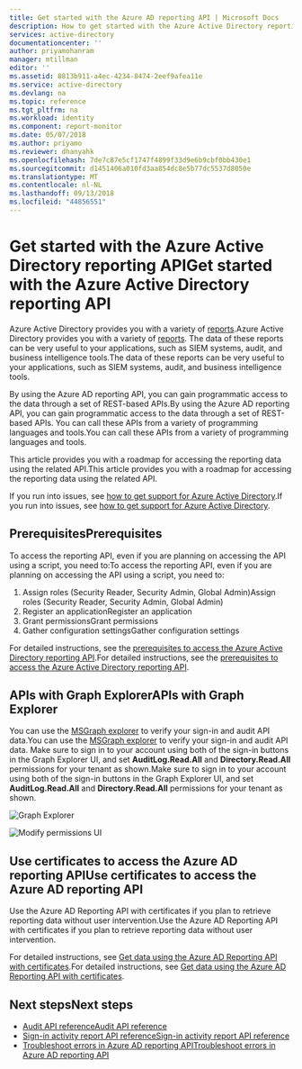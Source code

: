 ```yaml
---
title: Get started with the Azure AD reporting API | Microsoft Docs
description: How to get started with the Azure Active Directory reporting API
services: active-directory
documentationcenter: ''
author: priyamohanram
manager: mtillman
editor: ''
ms.assetid: 8813b911-a4ec-4234-8474-2eef9afea11e
ms.service: active-directory
ms.devlang: na
ms.topic: reference
ms.tgt_pltfrm: na
ms.workload: identity
ms.component: report-monitor
ms.date: 05/07/2018
ms.author: priyamo
ms.reviewer: dhanyahk
ms.openlocfilehash: 7de7c87e5cf1747f4899f33d9e6b9cbf0bb430e1
ms.sourcegitcommit: d1451406a010fd3aa854dc8e5b77dc5537d8050e
ms.translationtype: MT
ms.contentlocale: nl-NL
ms.lasthandoff: 09/13/2018
ms.locfileid: "44856551"
---
```

# <a name="get-started-with-the-azure-active-directory-reporting-api"></a><span data-ttu-id="50a64-103">Get started with the Azure Active Directory reporting API</span><span class="sxs-lookup"><span data-stu-id="50a64-103">Get started with the Azure Active Directory reporting API</span></span>

<span data-ttu-id="50a64-104">Azure Active Directory provides you with a variety of [reports](overview-reports.md).</span><span class="sxs-lookup"><span data-stu-id="50a64-104">Azure Active Directory provides you with a variety of [reports](overview-reports.md).</span></span> <span data-ttu-id="50a64-105">The data of these reports can be very useful to your applications, such as SIEM systems, audit, and business intelligence tools.</span><span class="sxs-lookup"><span data-stu-id="50a64-105">The data of these reports can be very useful to your applications, such as SIEM systems, audit, and business intelligence tools.</span></span> 

<span data-ttu-id="50a64-106">By using the Azure AD reporting API, you can gain programmatic access to the data through a set of REST-based APIs.</span><span class="sxs-lookup"><span data-stu-id="50a64-106">By using the Azure AD reporting API, you can gain programmatic access to the data through a set of REST-based APIs.</span></span> <span data-ttu-id="50a64-107">You can call these APIs from a variety of programming languages and tools.</span><span class="sxs-lookup"><span data-stu-id="50a64-107">You can call these APIs from a variety of programming languages and tools.</span></span>

<span data-ttu-id="50a64-108">This article provides you with a roadmap for accessing the reporting data using the related API.</span><span class="sxs-lookup"><span data-stu-id="50a64-108">This article provides you with a roadmap for accessing the reporting data using the related API.</span></span>

<span data-ttu-id="50a64-109">If you run into issues, see [how to get support for Azure Active Directory](https://docs.microsoft.com/azure/active-directory/active-directory-troubleshooting-support-howto).</span><span class="sxs-lookup"><span data-stu-id="50a64-109">If you run into issues, see [how to get support for Azure Active Directory](https://docs.microsoft.com/azure/active-directory/active-directory-troubleshooting-support-howto).</span></span>


## <a name="prerequisites"></a><span data-ttu-id="50a64-110">Prerequisites</span><span class="sxs-lookup"><span data-stu-id="50a64-110">Prerequisites</span></span>

<span data-ttu-id="50a64-111">To access the reporting API, even if you are planning on accessing the API using a script, you need to:</span><span class="sxs-lookup"><span data-stu-id="50a64-111">To access the reporting API, even if you are planning on accessing the API using a script, you need to:</span></span>

1. <span data-ttu-id="50a64-112">Assign roles (Security Reader, Security Admin, Global Admin)</span><span class="sxs-lookup"><span data-stu-id="50a64-112">Assign roles (Security Reader, Security Admin, Global Admin)</span></span>
2. <span data-ttu-id="50a64-113">Register an application</span><span class="sxs-lookup"><span data-stu-id="50a64-113">Register an application</span></span>
3. <span data-ttu-id="50a64-114">Grant permissions</span><span class="sxs-lookup"><span data-stu-id="50a64-114">Grant permissions</span></span>
4. <span data-ttu-id="50a64-115">Gather configuration settings</span><span class="sxs-lookup"><span data-stu-id="50a64-115">Gather configuration settings</span></span>

<span data-ttu-id="50a64-116">For detailed instructions, see the [prerequisites to access the Azure Active Directory reporting API](howto-configure-prerequisites-for-reporting-api.md).</span><span class="sxs-lookup"><span data-stu-id="50a64-116">For detailed instructions, see the [prerequisites to access the Azure Active Directory reporting API](howto-configure-prerequisites-for-reporting-api.md).</span></span>

## <a name="apis-with-graph-explorer"></a><span data-ttu-id="50a64-117">APIs with Graph Explorer</span><span class="sxs-lookup"><span data-stu-id="50a64-117">APIs with Graph Explorer</span></span>

<span data-ttu-id="50a64-118">You can use the [MSGraph explorer](https://developer.microsoft.com/graph/graph-explorer) to verify your sign-in and audit API data.</span><span class="sxs-lookup"><span data-stu-id="50a64-118">You can use the [MSGraph explorer](https://developer.microsoft.com/graph/graph-explorer) to verify your sign-in and audit API data.</span></span> <span data-ttu-id="50a64-119">Make sure to sign in to your account using both of the sign-in buttons in the Graph Explorer UI, and set **AuditLog.Read.All** and **Directory.Read.All** permissions for your tenant as shown.</span><span class="sxs-lookup"><span data-stu-id="50a64-119">Make sure to sign in to your account using both of the sign-in buttons in the Graph Explorer UI, and set **AuditLog.Read.All** and **Directory.Read.All** permissions for your tenant as shown.</span></span>   

![Graph Explorer](./media/concept-reporting-api/graph-explorer.png)

![Modify permissions UI](./media/concept-reporting-api/modify-permissions.png)

## <a name="use-certificates-to-access-the-azure-ad-reporting-api"></a><span data-ttu-id="50a64-122">Use certificates to access the Azure AD reporting API</span><span class="sxs-lookup"><span data-stu-id="50a64-122">Use certificates to access the Azure AD reporting API</span></span> 

<span data-ttu-id="50a64-123">Use the Azure AD Reporting API with certificates if you plan to retrieve reporting data without user intervention.</span><span class="sxs-lookup"><span data-stu-id="50a64-123">Use the Azure AD Reporting API with certificates if you plan to retrieve reporting data without user intervention.</span></span>

<span data-ttu-id="50a64-124">For detailed instructions, see [Get data using the Azure AD Reporting API with certificates](tutorial-access-api-with-certificates.md).</span><span class="sxs-lookup"><span data-stu-id="50a64-124">For detailed instructions, see [Get data using the Azure AD Reporting API with certificates](tutorial-access-api-with-certificates.md).</span></span>


## <a name="next-steps"></a><span data-ttu-id="50a64-125">Next steps</span><span class="sxs-lookup"><span data-stu-id="50a64-125">Next steps</span></span>

 * [<span data-ttu-id="50a64-126">Audit API reference</span><span class="sxs-lookup"><span data-stu-id="50a64-126">Audit API reference</span></span>](https://developer.microsoft.com/graph/docs/api-reference/beta/resources/directoryaudit) 
 * [<span data-ttu-id="50a64-127">Sign-in activity report API reference</span><span class="sxs-lookup"><span data-stu-id="50a64-127">Sign-in activity report API reference</span></span>](https://developer.microsoft.com/graph/docs/api-reference/beta/resources/signin)
 * [<span data-ttu-id="50a64-128">Troubleshoot errors in Azure AD reporting API</span><span class="sxs-lookup"><span data-stu-id="50a64-128">Troubleshoot errors in Azure AD reporting API</span></span>](troubleshoot-graph-api.md)


